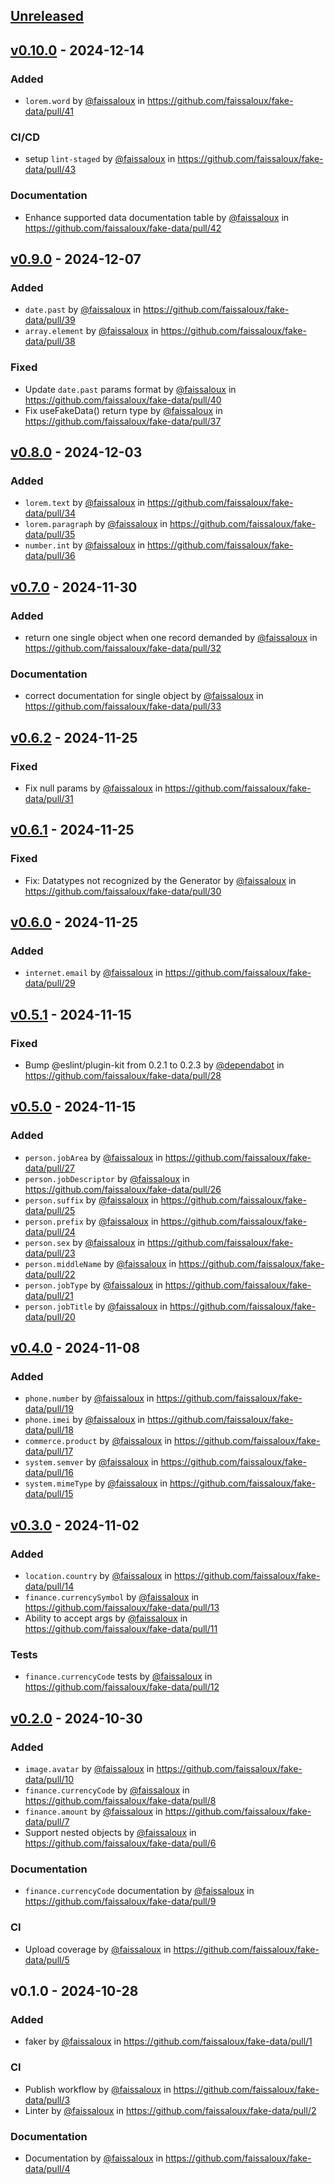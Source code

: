 ## [Unreleased](https://github.com/faissaloux/fake-data/compare/v0.10.0...main)

## [v0.10.0](https://github.com/faissaloux/fake-data/compare/v0.9.0...v0.10.0) - 2024-12-14
### Added
- `lorem.word` by [@faissaloux](https://github.com/faissaloux) in https://github.com/faissaloux/fake-data/pull/41

### CI/CD
- setup `lint-staged` by [@faissaloux](https://github.com/faissaloux) in https://github.com/faissaloux/fake-data/pull/43

### Documentation
- Enhance supported data documentation table by [@faissaloux](https://github.com/faissaloux) in https://github.com/faissaloux/fake-data/pull/42

## [v0.9.0](https://github.com/faissaloux/fake-data/compare/v0.8.0...v0.9.0) - 2024-12-07
### Added
- `date.past` by [@faissaloux](https://github.com/faissaloux) in https://github.com/faissaloux/fake-data/pull/39
- `array.element` by [@faissaloux](https://github.com/faissaloux) in https://github.com/faissaloux/fake-data/pull/38
### Fixed
- Update `date.past` params format by [@faissaloux](https://github.com/faissaloux) in https://github.com/faissaloux/fake-data/pull/40
- Fix useFakeData() return type by [@faissaloux](https://github.com/faissaloux) in https://github.com/faissaloux/fake-data/pull/37

## [v0.8.0](https://github.com/faissaloux/fake-data/compare/v0.7.0...v0.8.0) - 2024-12-03
### Added
- `lorem.text` by [@faissaloux](https://github.com/faissaloux) in https://github.com/faissaloux/fake-data/pull/34
- `lorem.paragraph` by [@faissaloux](https://github.com/faissaloux) in https://github.com/faissaloux/fake-data/pull/35
- `number.int` by [@faissaloux](https://github.com/faissaloux) in https://github.com/faissaloux/fake-data/pull/36

## [v0.7.0](https://github.com/faissaloux/fake-data/compare/v0.6.2...v0.7.0) - 2024-11-30
### Added
- return one single object when one record demanded by [@faissaloux](https://github.com/faissaloux) in https://github.com/faissaloux/fake-data/pull/32

### Documentation
- correct documentation for single object by [@faissaloux](https://github.com/faissaloux) in https://github.com/faissaloux/fake-data/pull/33

## [v0.6.2](https://github.com/faissaloux/fake-data/compare/v0.6.1...v0.6.2) - 2024-11-25
### Fixed
- Fix null params by [@faissaloux](https://github.com/faissaloux) in https://github.com/faissaloux/fake-data/pull/31

## [v0.6.1](https://github.com/faissaloux/fake-data/compare/v0.6.0...v0.6.1) - 2024-11-25
### Fixed
- Fix: Datatypes not recognized by the Generator by [@faissaloux](https://github.com/faissaloux) in https://github.com/faissaloux/fake-data/pull/30

## [v0.6.0](https://github.com/faissaloux/fake-data/compare/v0.5.1...v0.6.0) - 2024-11-25
### Added
- `internet.email` by [@faissaloux](https://github.com/faissaloux) in https://github.com/faissaloux/fake-data/pull/29

## [v0.5.1](https://github.com/faissaloux/fake-data/compare/v0.5.0...v0.5.1) - 2024-11-15
### Fixed
- Bump @eslint/plugin-kit from 0.2.1 to 0.2.3 by [@dependabot](https://github.com/dependabot) in https://github.com/faissaloux/fake-data/pull/28

## [v0.5.0](https://github.com/faissaloux/fake-data/compare/v0.4.0...v0.5.0) - 2024-11-15
### Added
- `person.jobArea` by [@faissaloux](https://github.com/faissaloux) in https://github.com/faissaloux/fake-data/pull/27
- `person.jobDescriptor` by [@faissaloux](https://github.com/faissaloux) in https://github.com/faissaloux/fake-data/pull/26
- `person.suffix` by [@faissaloux](https://github.com/faissaloux) in https://github.com/faissaloux/fake-data/pull/25
- `person.prefix` by [@faissaloux](https://github.com/faissaloux) in https://github.com/faissaloux/fake-data/pull/24
- `person.sex` by [@faissaloux](https://github.com/faissaloux) in https://github.com/faissaloux/fake-data/pull/23
- `person.middleName` by [@faissaloux](https://github.com/faissaloux) in https://github.com/faissaloux/fake-data/pull/22
- `person.jobType` by [@faissaloux](https://github.com/faissaloux) in https://github.com/faissaloux/fake-data/pull/21
- `person.jobTitle` by [@faissaloux](https://github.com/faissaloux) in https://github.com/faissaloux/fake-data/pull/20

## [v0.4.0](https://github.com/faissaloux/fake-data/compare/v0.3.0...v0.4.0) - 2024-11-08
### Added
- `phone.number` by [@faissaloux](https://github.com/faissaloux) in https://github.com/faissaloux/fake-data/pull/19
- `phone.imei` by [@faissaloux](https://github.com/faissaloux) in https://github.com/faissaloux/fake-data/pull/18
- `commerce.product` by [@faissaloux](https://github.com/faissaloux) in https://github.com/faissaloux/fake-data/pull/17
- `system.semver` by [@faissaloux](https://github.com/faissaloux) in https://github.com/faissaloux/fake-data/pull/16
- `system.mimeType` by [@faissaloux](https://github.com/faissaloux) in https://github.com/faissaloux/fake-data/pull/15

## [v0.3.0](https://github.com/faissaloux/fake-data/compare/v0.2.0...v0.3.0) - 2024-11-02
### Added
- `location.country` by [@faissaloux](https://github.com/faissaloux) in https://github.com/faissaloux/fake-data/pull/14
- `finance.currencySymbol` by [@faissaloux](https://github.com/faissaloux) in https://github.com/faissaloux/fake-data/pull/13
- Ability to accept args by [@faissaloux](https://github.com/faissaloux) in https://github.com/faissaloux/fake-data/pull/11

### Tests
- `finance.currencyCode` tests by [@faissaloux](https://github.com/faissaloux) in https://github.com/faissaloux/fake-data/pull/12

## [v0.2.0](https://github.com/faissaloux/fake-data/compare/v0.1.0...v0.2.0) - 2024-10-30
### Added
- `image.avatar` by [@faissaloux](https://github.com/faissaloux) in https://github.com/faissaloux/fake-data/pull/10
- `finance.currencyCode` by [@faissaloux](https://github.com/faissaloux) in https://github.com/faissaloux/fake-data/pull/8
- `finance.amount` by [@faissaloux](https://github.com/faissaloux) in https://github.com/faissaloux/fake-data/pull/7
- Support nested objects by [@faissaloux](https://github.com/faissaloux) in https://github.com/faissaloux/fake-data/pull/6

### Documentation
- `finance.currencyCode` documentation by [@faissaloux](https://github.com/faissaloux) in https://github.com/faissaloux/fake-data/pull/9

### CI
- Upload coverage by [@faissaloux](https://github.com/faissaloux) in https://github.com/faissaloux/fake-data/pull/5

## v0.1.0 - 2024-10-28
### Added
- faker by [@faissaloux](https://github.com/faissaloux) in https://github.com/faissaloux/fake-data/pull/1

### CI
- Publish workflow by [@faissaloux](https://github.com/faissaloux) in https://github.com/faissaloux/fake-data/pull/3
- Linter by [@faissaloux](https://github.com/faissaloux) in https://github.com/faissaloux/fake-data/pull/2

### Documentation
- Documentation by [@faissaloux](https://github.com/faissaloux) in https://github.com/faissaloux/fake-data/pull/4
